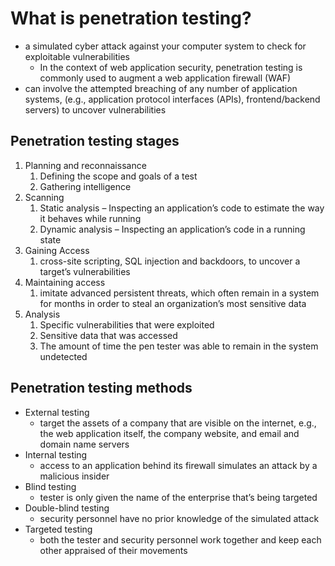 # **What is penetration testing?**
- a simulated cyber attack against your computer system to check for exploitable vulnerabilities
  - In the context of web application security, penetration testing is commonly used to augment a web application firewall (WAF)
- can involve the attempted breaching of any number of application systems, (e.g., application protocol interfaces (APIs), frontend/backend servers) to uncover vulnerabilities
## **Penetration testing stages**
1. Planning and reconnaissance
   1. Defining the scope and goals of a test
   2. Gathering intelligence
2. Scanning
   1. Static analysis – Inspecting an application’s code to estimate the way it behaves while running
   2. Dynamic analysis – Inspecting an application’s code in a running state
3. Gaining Access
   1. cross-site scripting, SQL injection and backdoors, to uncover a target’s vulnerabilities
4. Maintaining access
   1. imitate advanced persistent threats, which often remain in a system for months in order to steal an organization’s most sensitive data
5. Analysis
   1. Specific vulnerabilities that were exploited
   2. Sensitive data that was accessed
   3. The amount of time the pen tester was able to remain in the system undetected
## **Penetration testing methods**
- External testing
  - target the assets of a company that are visible on the internet, e.g., the web application itself, the company website, and email and domain name servers
- Internal testing
  - access to an application behind its firewall simulates an attack by a malicious insider
- Blind testing
  - tester is only given the name of the enterprise that’s being targeted
- Double-blind testing
  - security personnel have no prior knowledge of the simulated attack
- Targeted testing
  - both the tester and security personnel work together and keep each other appraised of their movements